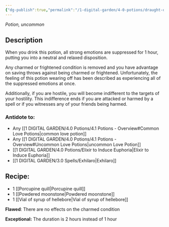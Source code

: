 ```yaml
---
{"dg-publish":true,"permalink":"/1-digital-garden/4-0-potions/draught-of-peace/","tags":["potion","yr5","uncommon"]}
---
```


*Potion, uncommon* 

## Description

When you drink this potion, all strong emotions are suppressed for 1 hour, putting you into a neutral and relaxed disposition. 

Any charmed or frightened condition is removed and you have advantage on saving throws against being charmed or frightened. Unfortunately, the feeling of this potion wearing off has been described as experiencing all of the suppressed emotions at once.

Additionally, if you are hostile, you will become indifferent to the targets of your hostility. This indifference ends if you are attacked or harmed by a spell or if you witnesses any of your friends being harmed.

### Antidote to: 
- Any [[1 DIGITAL GARDEN/4.0 Potions/4.1 Potions - Overview#Common Love Potions\|common love potion]]
- Any [[1 DIGITAL GARDEN/4.0 Potions/4.1 Potions - Overview#Uncommon Love Potions\|uncommon Love Potion]]
- [[1 DIGITAL GARDEN/4.0 Potions/Elixir to Induce Euphoria\|Elixir to Induce Euphoria]]
- [[1 DIGITAL GARDEN/3.0 Spells/Exhilaro\|Exhilaro]]

## Recipe:

* 1 [[Porcupine quill\|Porcupine quill]]
* 1 [[Powdered moonstone\|Powdered moonstone]]
* 1 [[Vial of syrup of hellebore\|Vial of syrup of hellebore]]

**Flawed**:
There are no effects on the charmed condition

**Exceptional:** 
The duration is 2 hours instead of 1 hour